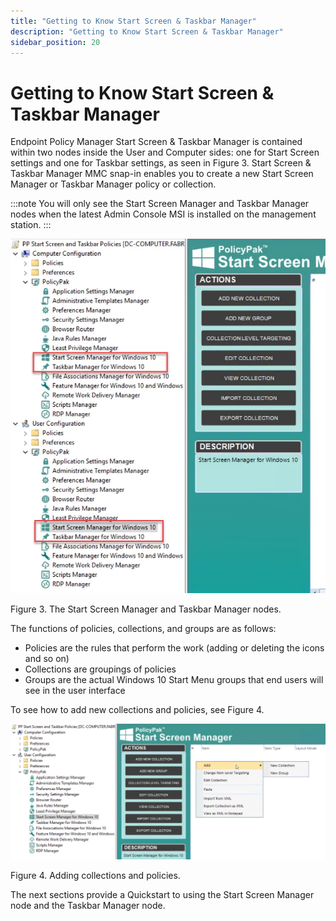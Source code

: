 ```yaml
---
title: "Getting to Know Start Screen & Taskbar Manager"
description: "Getting to Know Start Screen & Taskbar Manager"
sidebar_position: 20
---
```


# Getting to Know Start Screen & Taskbar Manager

Endpoint Policy Manager Start Screen & Taskbar Manager is contained within two nodes inside the User
and Computer sides: one for Start Screen settings and one for Taskbar settings, as seen in Figure 3.
Start Screen & Taskbar Manager MMC snap-in enables you to create a new Start Screen Manager or
Taskbar Manager policy or collection.

:::note
You will only see the Start Screen Manager and Taskbar Manager nodes when the latest Admin
Console MSI is installed on the management station.
:::


![about_policypak_start_screen_2](assets/about_endpointpolicymanager_start_screen_2.webp)

Figure 3. The Start Screen Manager and Taskbar Manager nodes.

The functions of policies, collections, and groups are as follows:

- Policies are the rules that perform the work (adding or deleting the icons and so on)
- Collections are groupings of policies
- Groups are the actual Windows 10 Start Menu groups that end users will see in the user interface

To see how to add new collections and policies, see Figure 4.

![about_policypak_start_screen_3](assets/about_endpointpolicymanager_start_screen_3.webp)

Figure 4. Adding collections and policies.

The next sections provide a Quickstart to using the Start Screen Manager node and the Taskbar
Manager node.
